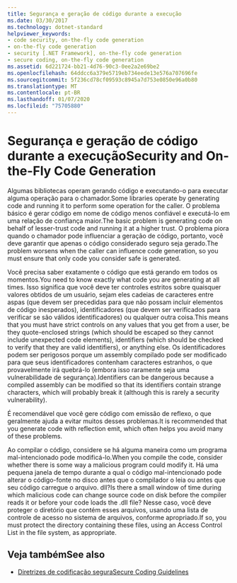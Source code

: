 ```yaml
---
title: Segurança e geração de código durante a execução
ms.date: 03/30/2017
ms.technology: dotnet-standard
helpviewer_keywords:
- code security, on-the-fly code generation
- on-the-fly code generation
- security [.NET Framework], on-the-fly code generation
- secure coding, on-the-fly code generation
ms.assetid: 6d221724-bb21-4d76-90c3-0ee2a2e69be2
ms.openlocfilehash: 64ddcc6a379e5719eb734eede13e576a707696fe
ms.sourcegitcommit: 5f236cd78cf09593c8945a7d753e0850e96a0b80
ms.translationtype: MT
ms.contentlocale: pt-BR
ms.lasthandoff: 01/07/2020
ms.locfileid: "75705880"
---
```

# <a name="security-and-on-the-fly-code-generation"></a><span data-ttu-id="6b6d8-102">Segurança e geração de código durante a execução</span><span class="sxs-lookup"><span data-stu-id="6b6d8-102">Security and On-the-Fly Code Generation</span></span>
<span data-ttu-id="6b6d8-103">Algumas bibliotecas operam gerando código e executando-o para executar alguma operação para o chamador.</span><span class="sxs-lookup"><span data-stu-id="6b6d8-103">Some libraries operate by generating code and running it to perform some operation for the caller.</span></span> <span data-ttu-id="6b6d8-104">O problema básico é gerar código em nome de código menos confiável e executá-lo em uma relação de confiança maior.</span><span class="sxs-lookup"><span data-stu-id="6b6d8-104">The basic problem is generating code on behalf of lesser-trust code and running it at a higher trust.</span></span> <span data-ttu-id="6b6d8-105">O problema piora quando o chamador pode influenciar a geração de código, portanto, você deve garantir que apenas o código considerado seguro seja gerado.</span><span class="sxs-lookup"><span data-stu-id="6b6d8-105">The problem worsens when the caller can influence code generation, so you must ensure that only code you consider safe is generated.</span></span>  
  
 <span data-ttu-id="6b6d8-106">Você precisa saber exatamente o código que está gerando em todos os momentos.</span><span class="sxs-lookup"><span data-stu-id="6b6d8-106">You need to know exactly what code you are generating at all times.</span></span> <span data-ttu-id="6b6d8-107">Isso significa que você deve ter controles estritos sobre quaisquer valores obtidos de um usuário, sejam eles cadeias de caracteres entre aspas (que devem ser precedidas para que não possam incluir elementos de código inesperados), identificadores (que devem ser verificados para verificar se são válidos identificadores) ou qualquer outra coisa.</span><span class="sxs-lookup"><span data-stu-id="6b6d8-107">This means that you must have strict controls on any values that you get from a user, be they quote-enclosed strings (which should be escaped so they cannot include unexpected code elements), identifiers (which should be checked to verify that they are valid identifiers), or anything else.</span></span> <span data-ttu-id="6b6d8-108">Os identificadores podem ser perigosos porque um assembly compilado pode ser modificado para que seus identificadores contenham caracteres estranhos, o que provavelmente irá quebrá-lo (embora isso raramente seja uma vulnerabilidade de segurança).</span><span class="sxs-lookup"><span data-stu-id="6b6d8-108">Identifiers can be dangerous because a compiled assembly can be modified so that its identifiers contain strange characters, which will probably break it (although this is rarely a security vulnerability).</span></span>  
  
 <span data-ttu-id="6b6d8-109">É recomendável que você gere código com emissão de reflexo, o que geralmente ajuda a evitar muitos desses problemas.</span><span class="sxs-lookup"><span data-stu-id="6b6d8-109">It is recommended that you generate code with reflection emit, which often helps you avoid many of these problems.</span></span>  
  
 <span data-ttu-id="6b6d8-110">Ao compilar o código, considere se há alguma maneira como um programa mal-intencionado pode modificá-lo.</span><span class="sxs-lookup"><span data-stu-id="6b6d8-110">When you compile the code, consider whether there is some way a malicious program could modify it.</span></span> <span data-ttu-id="6b6d8-111">Há uma pequena janela de tempo durante a qual o código mal-intencionado pode alterar o código-fonte no disco antes que o compilador o leia ou antes que seu código carregue o arquivo. dll?</span><span class="sxs-lookup"><span data-stu-id="6b6d8-111">Is there a small window of time during which malicious code can change source code on disk before the compiler reads it or before your code loads the .dll file?</span></span> <span data-ttu-id="6b6d8-112">Nesse caso, você deve proteger o diretório que contém esses arquivos, usando uma lista de controle de acesso no sistema de arquivos, conforme apropriado.</span><span class="sxs-lookup"><span data-stu-id="6b6d8-112">If so, you must protect the directory containing these files, using an Access Control List in the file system, as appropriate.</span></span>  
  
## <a name="see-also"></a><span data-ttu-id="6b6d8-113">Veja também</span><span class="sxs-lookup"><span data-stu-id="6b6d8-113">See also</span></span>

- [<span data-ttu-id="6b6d8-114">Diretrizes de codificação segura</span><span class="sxs-lookup"><span data-stu-id="6b6d8-114">Secure Coding Guidelines</span></span>](../../../docs/standard/security/secure-coding-guidelines.md)
